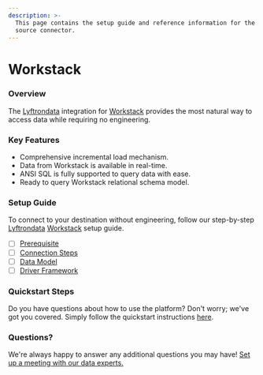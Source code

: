 ```yaml
---
description: >-
  This page contains the setup guide and reference information for the Workstack
  source connector.
---
```


# Workstack

### Overview

The [Lyftrondata](https://www.lyftrondata.com/) integration for [Workstack](None/) provides the most natural way to access data while requiring no engineering.

### Key Features

* Comprehensive incremental load mechanism.
* Data from Workstack is available in real-time.
* ANSI SQL is fully supported to query data with ease.
* Ready to query Workstack relational schema model.

### Setup Guide

To connect to your destination without engineering, follow our step-by-step [Lyftrondata](https://www.lyftrondata.com/) [Workstack](None/) setup guide.

* [ ] [Prerequisite](prerequisite.md)
* [ ] [Connection Steps](connection-steps.md)
* [ ] [Data Model](data-model/erd.md)
* [ ] [Driver Framework](driver-framework/)

### Quickstart Steps

Do you have questions about how to use the platform? Don't worry; we've got you covered. Simply follow the quickstart instructions [here](../../).

### Questions? <a href="#questions" id="questions"></a>

We're always happy to answer any additional questions you may have! [Set up a meeting with our data experts.](https://www.lyftrondata.com/book-a-meeting/)
